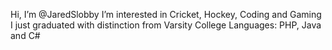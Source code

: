 Hi, I’m @JaredSlobby
I’m interested in Cricket, Hockey, Coding and Gaming
I just graduated with distinction from Varsity College
Languages: PHP, Java and C#
